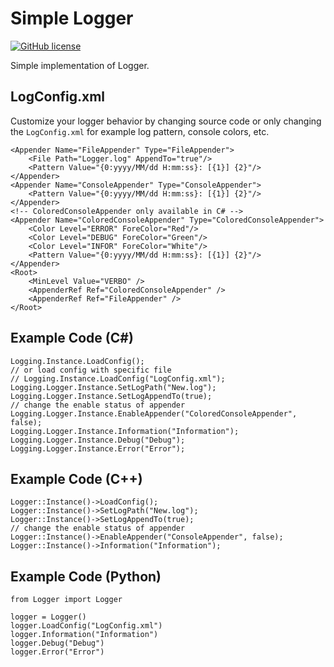 # Simple Logger
[![GitHub license](https://img.shields.io/github/license/peitaosu/Logger.svg)](https://github.com/peitaosu/Logger/blob/master/LICENSE)

Simple implementation of Logger.

## LogConfig.xml

Customize your logger behavior by changing source code or only changing the `LogConfig.xml` for example log pattern, console colors, etc.

```
<Appender Name="FileAppender" Type="FileAppender">
    <File Path="Logger.log" AppendTo="true"/>
    <Pattern Value="{0:yyyy/MM/dd H:mm:ss}: [{1}] {2}"/>
</Appender>
<Appender Name="ConsoleAppender" Type="ConsoleAppender">
    <Pattern Value="{0:yyyy/MM/dd H:mm:ss}: [{1}] {2}"/>
</Appender>
<!-- ColoredConsoleAppender only available in C# -->
<Appender Name="ColoredConsoleAppender" Type="ColoredConsoleAppender">
    <Color Level="ERROR" ForeColor="Red"/>
    <Color Level="DEBUG" ForeColor="Green"/>
    <Color Level="INFOR" ForeColor="White"/>
    <Pattern Value="{0:yyyy/MM/dd H:mm:ss}: [{1}] {2}"/>
</Appender>
<Root>
    <MinLevel Value="VERBO" />
    <AppenderRef Ref="ColoredConsoleAppender" />
    <AppenderRef Ref="FileAppender" />
</Root>
```

## Example Code (C#)

```
Logging.Instance.LoadConfig();
// or load config with specific file
// Logging.Instance.LoadConfig("LogConfig.xml");
Logging.Logger.Instance.SetLogPath("New.log");
Logging.Logger.Instance.SetLogAppendTo(true);
// change the enable status of appender
Logging.Logger.Instance.EnableAppender("ColoredConsoleAppender", false);
Logging.Logger.Instance.Information("Information");
Logging.Logger.Instance.Debug("Debug");
Logging.Logger.Instance.Error("Error");
```


## Example Code (C++)

```
Logger::Instance()->LoadConfig();
Logger::Instance()->SetLogPath("New.log");
Logger::Instance()->SetLogAppendTo(true);
// change the enable status of appender
Logger::Instance()->EnableAppender("ConsoleAppender", false);
Logger::Instance()->Information("Information");
```


## Example Code (Python)

```
from Logger import Logger

logger = Logger()
logger.LoadConfig("LogConfig.xml")
logger.Information("Information")
logger.Debug("Debug")
logger.Error("Error")
```


